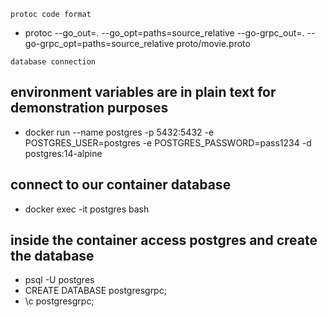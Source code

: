 `protoc code format`
- protoc --go_out=. --go_opt=paths=source_relative --go-grpc_out=. --go-grpc_opt=paths=source_relative proto/movie.proto

`database connection`
## environment variables are in plain text for demonstration purposes
- docker run --name postgres  -p 5432:5432 -e POSTGRES_USER=postgres -e POSTGRES_PASSWORD=pass1234 -d postgres:14-alpine

## connect to our container database
- docker exec  -it postgres bash

## inside the container access postgres and create the database
- psql -U postgres
- CREATE DATABASE postgresgrpc;
- \c postgresgrpc;

